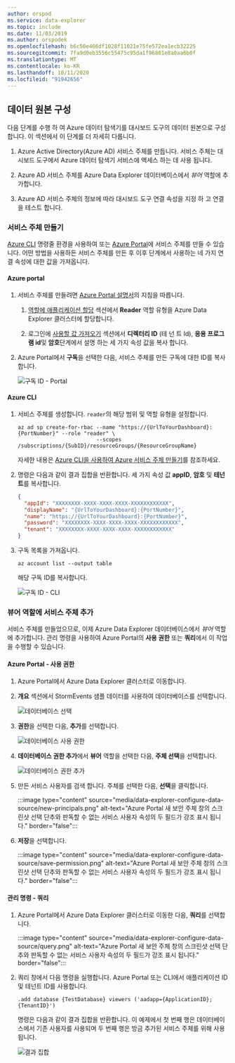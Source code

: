 ```yaml
---
author: orspod
ms.service: data-explorer
ms.topic: include
ms.date: 11/03/2019
ms.author: orspodek
ms.openlocfilehash: b6c50e466df1028f11021e75fe572ea1ecb32225
ms.sourcegitcommit: 7fa9d0eb3556c55475c95da1f96801e8a0aa6b0f
ms.translationtype: MT
ms.contentlocale: ko-KR
ms.lasthandoff: 10/11/2020
ms.locfileid: "91942656"
---
```

## <a name="configure-the-data-source"></a>데이터 원본 구성

다음 단계를 수행 하 여 Azure 데이터 탐색기를 대시보드 도구의 데이터 원본으로 구성 합니다. 이 섹션에서 이 단계를 더 자세히 다룹니다.

1. Azure Active Directory(Azure AD) 서비스 주체를 만듭니다. 서비스 주체는 대시보드 도구에서 Azure 데이터 탐색기 서비스에 액세스 하는 데 사용 됩니다.

1. Azure AD 서비스 주체를 Azure Data Explorer 데이터베이스에서 *뷰어* 역할에 추가합니다.

1. Azure AD 서비스 주체의 정보에 따라 대시보드 도구 연결 속성을 지정 하 고 연결을 테스트 합니다.

### <a name="create-a-service-principal"></a>서비스 주체 만들기

[Azure CLI](#azure-cli) 명령줄 환경을 사용하여 또는 [Azure Portal](#azure-portal)에 서비스 주체를 만들 수 있습니다. 어떤 방법을 사용하든 서비스 주체를 만든 후 이후 단계에서 사용하는 네 가지 연결 속성에 대한 값을 가져옵니다.

#### <a name="azure-portal"></a>Azure portal

1. 서비스 주체를 만들려면 [Azure Portal 설명서](/azure/active-directory/develop/howto-create-service-principal-portal)의 지침을 따릅니다.

    1. [역할에 애플리케이션 할당](/azure/active-directory/develop/howto-create-service-principal-portal#assign-a-role-to-the-application) 섹션에서 **Reader** 역할 유형을 Azure Data Explorer 클러스터에 할당합니다.

    1. 로그인에 [사용할 값 가져오기](/azure/active-directory/develop/howto-create-service-principal-portal#get-values-for-signing-in) 섹션에서 **디렉터리 ID** (테 넌 트 Id), **응용 프로그램 id**및 **암호**단계에서 설명 하는 세 가지 속성 값을 복사 합니다.

1. Azure Portal에서 **구독**을 선택한 다음, 서비스 주체를 만든 구독에 대한 ID를 복사합니다.

    ![구독 ID - Portal](media/data-explorer-configure-data-source/subscription-id-portal.png)

#### <a name="azure-cli"></a>Azure CLI

1. 서비스 주체를 생성합니다. `reader`의 해당 범위 및 역할 유형을 설정합니다.

    ```azurecli
    az ad sp create-for-rbac --name "https://{UrlToYourDashboard}:{PortNumber}" --role "reader" \
                             --scopes /subscriptions/{SubID}/resourceGroups/{ResourceGroupName}
    ```

    자세한 내용은 [Azure CLI을 사용하여 Azure 서비스 주체 만들기](/cli/azure/create-an-azure-service-principal-azure-cli)를 참조하세요.

1. 명령은 다음과 같이 결과 집합을 반환합니다. 세 가지 속성 값 **appID**, **암호** 및 **테넌트**를 복사합니다.


    ```json
    {
      "appId": "XXXXXXXX-XXXX-XXXX-XXXX-XXXXXXXXXXXX",
      "displayName": "{UrlToYourDashboard}:{PortNumber}",
      "name": "https://{UrlToYourDashboard}:{PortNumber}",
      "password": "XXXXXXXX-XXXX-XXXX-XXXX-XXXXXXXXXXXX",
      "tenant": "XXXXXXXX-XXXX-XXXX-XXXX-XXXXXXXXXXXX"
    }
    ```

1. 구독 목록을 가져옵니다.

    ```azurecli
    az account list --output table
    ```

    해당 구독 ID를 복사합니다.

    ![구독 ID - CLI](media/data-explorer-configure-data-source/subscription-id-cli.png)

### <a name="add-the-service-principal-to-the-viewers-role"></a>뷰어 역할에 서비스 주체 추가

서비스 주체를 만들었으므로, 이제 Azure Data Explorer 데이터베이스에서 *뷰어* 역할에 추가합니다. 관리 명령을 사용하여 Azure Portal의 **사용 권한** 또는 **쿼리**에서 이 작업을 수행할 수 있습니다.

#### <a name="azure-portal---permissions"></a>Azure Portal - 사용 권한

1. Azure Portal에서 Azure Data Explorer 클러스터로 이동합니다.

1. **개요** 섹션에서 StormEvents 샘플 데이터를 사용하여 데이터베이스를 선택합니다.

    ![데이터베이스 선택](media/data-explorer-configure-data-source/select-database.png)

1. **권한**을 선택한 다음, **추가**를 선택합니다.

    ![데이터베이스 사용 권한](media/data-explorer-configure-data-source/database-permissions.png)

1. **데이터베이스 권한 추가**에서 **뷰어** 역할을 선택한 다음, **주체 선택**을 선택합니다.

    ![데이터베이스 권한 추가](media/data-explorer-configure-data-source/add-permission.png)

1. 만든 서비스 사용자를 검색 합니다. 주체를 선택한 다음, **선택**을 클릭합니다.

    :::image type="content" source="media/data-explorer-configure-data-source/new-principals.png" alt-text="Azure Portal 새 보안 주체 창의 스크린샷 선택 단추와 판독할 수 없는 서비스 사용자 속성의 두 필드가 강조 표시 됩니다." border="false":::

1. **저장**을 선택합니다.

    :::image type="content" source="media/data-explorer-configure-data-source/save-permission.png" alt-text="Azure Portal 새 보안 주체 창의 스크린샷 선택 단추와 판독할 수 없는 서비스 사용자 속성의 두 필드가 강조 표시 됩니다." border="false":::

#### <a name="management-command---query"></a>관리 명령 - 쿼리

1. Azure Portal에서 Azure Data Explorer 클러스터로 이동한 다음, **쿼리**를 선택합니다.

    :::image type="content" source="media/data-explorer-configure-data-source/query.png" alt-text="Azure Portal 새 보안 주체 창의 스크린샷 선택 단추와 판독할 수 없는 서비스 사용자 속성의 두 필드가 강조 표시 됩니다." border="false":::

1. 쿼리 창에서 다음 명령을 실행합니다. Azure Portal 또는 CLI에서 애플리케이션 ID 및 테넌트 ID를 사용합니다.

    ```kusto
    .add database {TestDatabase} viewers ('aadapp={ApplicationID};{TenantID}')
    ```

    명령은 다음과 같이 결과 집합을 반환합니다. 이 예제에서 첫 번째 행은 데이터베이스에서 기존 사용자를 사용되며 두 번째 행은 방금 추가된 서비스 주체를 위해 사용됩니다.

    ![결과 집합](media/data-explorer-configure-data-source/result-set.png)
